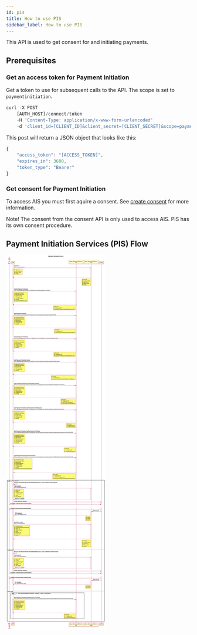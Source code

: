 ```yaml
---
id: pis
title: How to use PIS 
sidebar_label: How to use PIS
---
```

This API is used to get consent for and initiating payments. 

## Prerequisites
### Get an access token for Payment Initiation
Get a token to use for subsequent calls to the API. The scope is set to `paymentinitiation`.
```javascript
curl -X POST
    [AUTH_HOST]/connect/token
    -H 'Content-Type: application/x-www-form-urlencoded'
    -d 'client_id=[CLIENT_ID]&client_secret=[CLIENT_SECRET]&scope=paymentinitiation&grant_type=client_credentials'
```

This post will return a JSON object that looks like this:
```javascript
{
    "access_token": "[ACCESS_TOKEN]",
    "expires_in": 3600,
    "token_type": "Bearer"
}
```
### Get consent for Payment Initiation
To access AIS you must first aquire a consent. See [create consent](consent.md) for more information.

Note! The consent from the consent API is only used to access AIS. PIS has its own consent procedure.

## Payment Initiation Services (PIS) Flow
![PlantUML model](/img/pis.svg)
